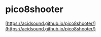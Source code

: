 # pico8shooter

[https://acidsound.github.io/pico8shooter/](https://acidsound.github.io/pico8shooter/)
